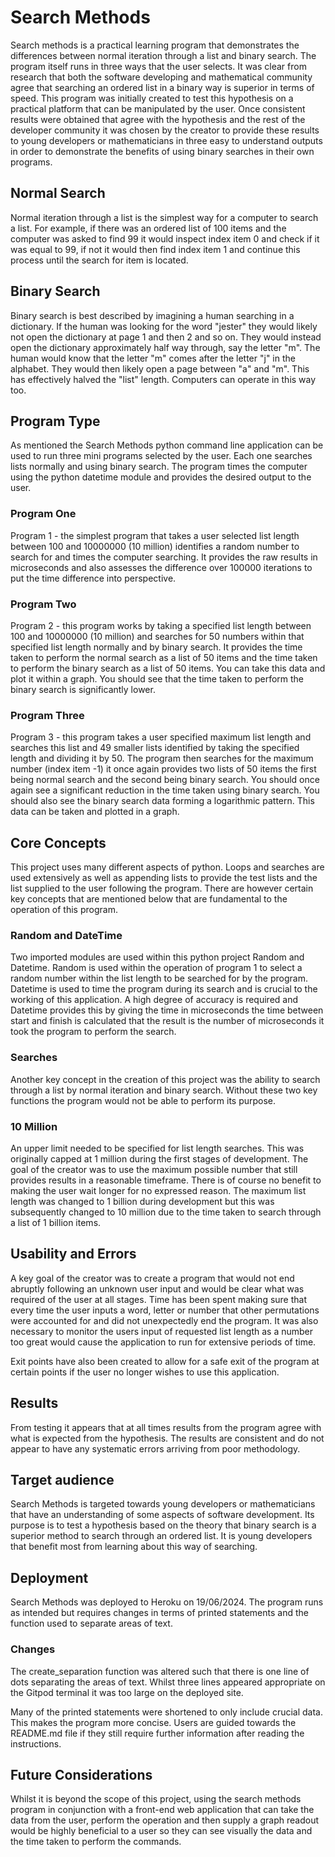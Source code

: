 # Search Methods


Search methods is a practical learning program that demonstrates the differences between normal iteration through a list and binary search. The program itself runs in three ways that the user selects. It was clear from research that both the software developing and mathematical community agree that searching an ordered list in a binary way is superior in terms of speed. This program was initially created to test this hypothesis on a practical platform that can be manipulated by the user. Once consistent results were obtained that agree with the hypothesis and the rest of the developer community it was chosen by the creator to provide these results to young developers or mathematicians in three easy to understand outputs in order to demonstrate the benefits of using binary searches in their own programs.


## Normal Search
Normal iteration through a list is the simplest way for a computer to search a list. For example, if there was an ordered list of 100 items and the computer was asked to find 99 it would inspect index item 0 and check if it was equal to 99, if not it would then find index item 1 and continue this process until the search for item is located.


## Binary Search
Binary search is best described by imagining a human searching in a dictionary. If the human was looking for the word "jester" they would likely not open the dictionary at page 1 and then 2 and so on. They would instead open the dictionary approximately half way through, say the letter "m". The human would know that the letter "m" comes after the letter "j" in the alphabet. They would then likely open a page between "a" and "m". This has effectively halved the "list" length. Computers can operate in this way too.


## Program Type
As mentioned the Search Methods python command line application can be used to run three mini programs selected by the user. Each one searches lists normally and using binary search. The program times the computer using the python datetime module and provides the desired output to the user.


### Program One
Program 1 - the simplest program that takes a user selected list length between 100 and 10000000 (10 million) identifies a random number to search for and times the computer searching. It provides the raw results in microseconds and also assesses the difference over 100000 iterations to put the time difference into perspective.


### Program Two
Program 2 - this program works by taking a specified list length between 100 and 10000000 (10 million) and searches for 50 numbers within that specified list length normally and by binary search. It provides the time taken to perform the normal search as a list of 50 items and the time taken to perform the binary search as a list of 50 items. You can take this data and plot it within a graph. You should see that the time taken to perform the binary search is significantly lower.


### Program Three
Program 3 - this program takes a user specified maximum list length and searches this list and 49 smaller lists identified by taking the specified length and dividing it by 50. The program then searches for the maximum number (index item -1) it once again provides two lists of 50 items the first being normal search and the second being binary search. You should once again see a significant reduction in the time taken using binary search. You should also see the binary search data forming a logarithmic pattern. This data can be taken and plotted in a graph.


## Core Concepts
This project uses many different aspects of python. Loops and searches are used extensively as well as appending lists to provide the test lists and the list supplied to the user following the program. There are however certain key concepts that are mentioned below that are fundamental to the operation of this program.


### Random and DateTime
Two imported modules are used within this python project Random and Datetime. Random is used within the operation of program 1 to select a random number within the list length to be searched for by the program. Datetime is used to time the program during its search and is crucial to the working of this application. A high degree of accuracy is required and Datetime provides this by giving the time in microseconds the time between start and finish is calculated that the result is the number of microseconds it took the program to perform the search.


### Searches
Another key concept in the creation of this project was the ability to search through a list by normal iteration and binary search. Without these two key functions the program would not be able to perform its purpose.


### 10 Million
An upper limit needed to be specified for list length searches. This was originally capped at 1 million during the first stages of development. The goal of the creator was to use the maximum possible number that still provides results in a reasonable timeframe. There is of course no benefit to making the user wait longer for no expressed reason. The maximum list length was changed to 1 billion during development but this was subsequently changed to 10 million due to the time taken to search through a list of 1 billion items.


## Usability and Errors
A key goal of the creator was to create a program that would not end abruptly following an unknown user input and would be clear what was required of the user at all stages. Time has been spent making sure that every time the user inputs a word, letter or number that other permutations were accounted for and did not unexpectedly end the program. It was also necessary to monitor the users input of requested list length as a number too great would cause the application to run for extensive periods of time.


Exit points have also been created to allow for a safe exit of the program at certain points if the user no longer wishes to use this application.


## Results
From testing it appears that at all times results from the program agree with what is expected from the hypothesis. The results are consistent and do not appear to have any systematic errors arriving from poor methodology.


## Target audience
Search Methods is targeted towards young developers or mathematicians that have an understanding of some aspects of software development. Its purpose is to test a hypothesis based on the theory that binary search is a superior method to search through an ordered list. It is young developers that benefit most from learning about this way of searching.


## Deployment
Search Methods was deployed to Heroku on 19/06/2024. The program runs as intended but requires changes in terms of printed statements and the function used to separate areas of text.


### Changes
The create_separation function was altered such that there is one line of dots separating the areas of text. Whilst three lines appeared appropriate on the Gitpod terminal it was too large on the deployed site.


Many of the printed statements were shortened to only include crucial data. This makes the program more concise. Users are guided towards the README.md file if they still require further information after reading the instructions.


## Future Considerations
Whilst it is beyond the scope of this project, using the search methods program in conjunction with a front-end web application that can take the data from the user, perform the operation and then supply a graph readout would be highly beneficial to a user so they can see visually the data and the time taken to perform the commands.
